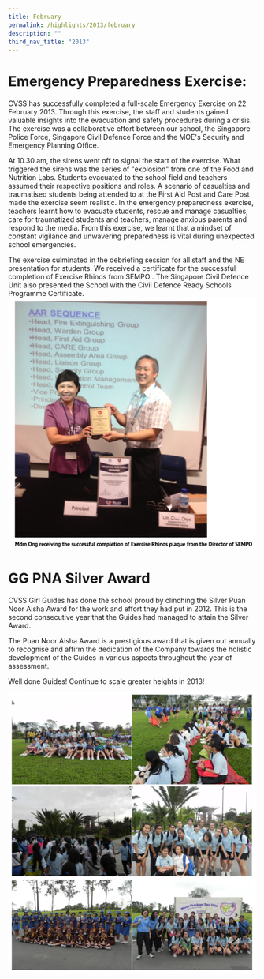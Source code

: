 ```yaml
---
title: February
permalink: /highlights/2013/february
description: ""
third_nav_title: "2013"
---
```

# Emergency Preparedness Exercise:
CVSS has successfully completed a full-scale Emergency Exercise on 22 February 2013. Through this exercise, the staff and students gained valuable insights into the evacuation and safety procedures during a crisis. The exercise was a collaborative effort between our school, the Singapore Police Force, Singapore Civil Defence Force and the MOE's Security and Emergency Planning Office.

At 10.30 am, the sirens went off to signal the start of the exercise. What triggered the sirens was the series of "explosion" from one of the Food and Nutrition Labs. Students evacuated to the school field and teachers assumed their respective positions and roles. A scenario of casualties and traumatised students being attended to at the First Aid Post and Care Post made the exercise seem realistic. In the emergency preparedness exercise, teachers learnt how to evacuate students, rescue and manage casualties, care for traumatized students and teachers, manage anxious parents and respond to the media. From this exercise, we learnt that a mindset of constant vigilance and unwavering preparedness is vital during unexpected school emergencies.

The exercise culminated in the debriefing session for all staff and the NE presentation for students. We received a certificate for the successful completion of Exercise Rhinos from SEMPO . The Singapore Civil Defence Unit also presented the School with the Civil Defence Ready Schools Programme Certificate.
![](/images/epe01.png)

# GG PNA Silver Award
CVSS Girl Guides has done the school proud by clinching the Silver Puan Noor Aisha Award for the work and effort they had put in 2012. This is the second consecutive year that the Guides had managed to attain the Silver Award.  
  
The Puan Noor Aisha Award is a prestigious award that is given out annually to recognise and affirm the dedication of the Company towards the holistic development of the Guides in various aspects throughout the year of assessment.   

Well done Guides! Continue to scale greater heights in 2013!

![](/images/gg01.png)
![](/images/gg02.png)